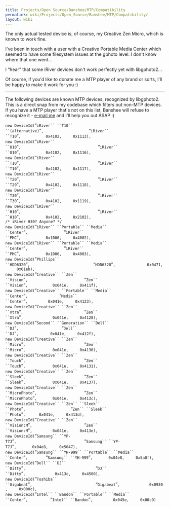 ```yaml
---
title: Projects/Open Source/Banshee/MTP/Compatibility
permalink: wiki/Projects/Open_Source/Banshee/MTP/Compatibility/
layout: wiki
---
```


The only actual tested device is, of course, my Creative Zen Micro,
which is known to work fine.

I've been in touch with a user with a Creative Portable Media Center
which seemed to have some filesystem issues at the gphoto level. I don't
know where that one went...

I “hear” that some iRiver devices don't work perfectly yet with
libgphoto2...

Of course, if you'd like to donate me a MTP player of any brand or
sorts, I'll be happy to make it work for you :)

------------------------------------------------------------------------

The following devices are known MTP devices, recognized by libgphoto2.
This is a direct snap from my codebase which filters out non-MTP
devices. If you have a MTP player that's not on this list, Banshee will
refuse to recognize it - [e-mail me](/wiki/Contact "wikilink") and I'll help
you out ASAP :)

`new DeviceId(`“`iRiver`` ``T10`` ``(alternative)`”`,                    `“`iRiver`` ``T10`”`,           0x4102,     0x1113),`  
`new DeviceId(`“`iRiver`` ``U10`”`,                                  `“`iRiver`` ``U10`”`,           0x4102,     0x1116),`  
`new DeviceId(`“`iRiver`` ``T10`”`,                                  `“`iRiver`` ``T10`”`,           0x4102,     0x1117),`  
`new DeviceId(`“`iRiver`` ``T20`”`,                                  `“`iRiver`` ``T20`”`,           0x4102,     0x1118),`  
`new DeviceId(`“`iRiver`` ``T30`”`,                                  `“`iRiver`` ``T30`”`,           0x4102,     0x1119),`  
`new DeviceId(`“`iRiver`` ``H10`”`,                                  `“`iRiver`` ``H10`”`,           0x4102,     0x2102),`  
`/* iRiver H30? Anyone? */`  
`new DeviceId(`“`iRiver`` ``Portable`` ``Media`` ``Center`”`,                `“`iRiver`` ``PMC`”`,           0x1006,     0x4002),`  
`new DeviceId(`“`iRiver`` ``Portable`` ``Media`` ``Center`”`,                `“`iRiver`` ``PMC`”`,           0x1006,     0x4003),`  
`new DeviceId(`“`Phillips`` ``HDD6320`”`,                            `“`HDD6320`”`,              0x0471,     0x01eb),`  
`new DeviceId(`“`Creative`` ``Zen`` ``Vision`”`,                         `“`Zen`` ``Vision`”`,           0x041e,     0x411f),`  
`new DeviceId(`“`Creative`` ``Portable`` ``Media`` ``Center`”`,              `“`Media`` ``Center`”`,         0x041e,     0x4123),`  
`new DeviceId(`“`Creative`` ``Zen`` ``Xtra`”`,                           `“`Zen`` ``Xtra`”`,             0x041e,     0x4128),`  
`new DeviceId(`“`Second`` ``Generation`` ``Dell`` ``DJ`”`,                   `“`Dell`` ``DJ`”`,              0x041e,     0x412f),`  
`new DeviceId(`“`Creative`` ``Zen`` ``Micro`”`,                          `“`Zen`` ``Micro`”`,            0x041e,     0x4130),`  
`new DeviceId(`“`Creative`` ``Zen`` ``Touch`”`,                          `“`Zen`` ``Touch`”`,            0x041e,     0x4131),`  
`new DeviceId(`“`Creative`` ``Zen`` ``Sleek`”`,                          `“`Zen`` ``Sleek`”`,            0x041e,     0x4137),`  
`new DeviceId(`“`Creative`` ``Zen`` ``MicroPhoto`”`,                     `“`Zen`` ``MicroPhoto`”`,       0x041e,     0x413c),`  
`new DeviceId(`“`Creative`` ``Zen`` ``Sleek`` ``Photo`”`,                    `“`Zen`` ``Sleek`` ``Photo`”`,      0x041e,     0x413d),`  
`new DeviceId(`“`Creative`` ``Zen`` ``Vision:M`”`,                       `“`Zen`` ``Vision:M`”`,         0x041e,     0x413e),`  
`new DeviceId(`“`Samsung`` ``YP-T7J`”`,                              `“`Samsung`` ``YP-T7J`”`,       0x04e8,     0x5047),`  
`new DeviceId(`“`Samsung`` ``YH-999`` ``Portable`` ``Media`` ``Center`”`,        `“`Samsung`` ``YH-999`”`,       0x04e8,     0x5a0f),`  
`new DeviceId(`“`Dell`` ``DJ`` ``Ditty`”`,                               `“`DJ`` ``Ditty`”`,             0x413c,     0x4500),`  
`new DeviceId(`“`Toshiba`` ``Gigabeat`”`,                            `“`Gigabeat`”`,             0x0930,     0x000c),`  
`new DeviceId(`“`Intel`` ``Bandon`` ``Portable`` ``Media`` ``Center`”`,          `“`Intel`` ``Bandon`”`,         0x045e,     0x00c9)`
